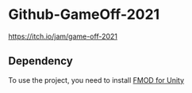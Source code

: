 # Github-GameOff-2021
https://itch.io/jam/game-off-2021

## Dependency
To use the project, you need to install [FMOD for Unity](https://assetstore.unity.com/packages/p/fmod-for-unity-161631)
